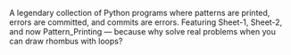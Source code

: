 A legendary collection of Python programs where patterns are printed, errors are committed, and commits are errors.
Featuring Sheet-1, Sheet-2, and now Pattern_Printing — because why solve real problems when you can draw rhombus with loops? 


